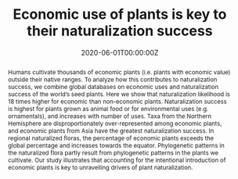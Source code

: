 ---
title: "Economic use of plants is key to their naturalization success"
authors:
- Mark van Kleunen
- Xinyi Xu
- admin
- Noëlie Maurel
- Zhijie Zhang
- Wayne Dawson
- Franz Essl
- Holger Kreft
- Jan Pergl
- Petr Pyšek
- Patrick Weigelt
- Dietmar Moser
- Bernd Lenzner
- Trevor S Fristoe
date: "2020-06-01T00:00:00Z"

# Publication type.
# Legend: 0 = Uncategorized; 1 = Conference paper; 2 = Journal article;
# 3 = Preprint / Working Paper; 4 = Report; 5 = Book; 6 = Book section;
# 7 = Thesis; 8 = Patent
publication_types: ["2"]

# Publication name and optional abbreviated publication name.
publication: "**Nature Communications** 11: 3201"
publication_short: ""

abstract: Humans cultivate thousands of economic plants (i.e. plants with economic value) outside their native ranges. To analyze how this contributes to naturalization success, we combine global databases on economic uses and naturalization success of the world’s seed plants. Here we show that naturalization likelihood is 18 times higher for economic than non-economic plants. Naturalization success is highest for plants grown as animal food or for environmental uses (e.g. ornamentals), and increases with number of uses. Taxa from the Northern Hemisphere are disproportionately over-represented among economic plants, and economic plants from Asia have the greatest naturalization success. In regional naturalized floras, the percentage of economic plants exceeds the global percentage and increases towards the equator. Phylogenetic patterns in the naturalized flora partly result from phylogenetic patterns in the plants we cultivate. Our study illustrates that accounting for the intentional introduction of economic plants is key to unravelling drivers of plant naturalization.

tags:
- Biological Invasions
featured: false

# links:
# - name: ""
#   url: ""
url_pdf: 'https://github.com/qiang-yang-ecology/papers/blob/main/s41467-020-16982-3.pdf'
url_code: ''
url_dataset: ''
url_poster: ''
url_project: ''
url_slides: ''
url_source: ''
url_video: ''

---